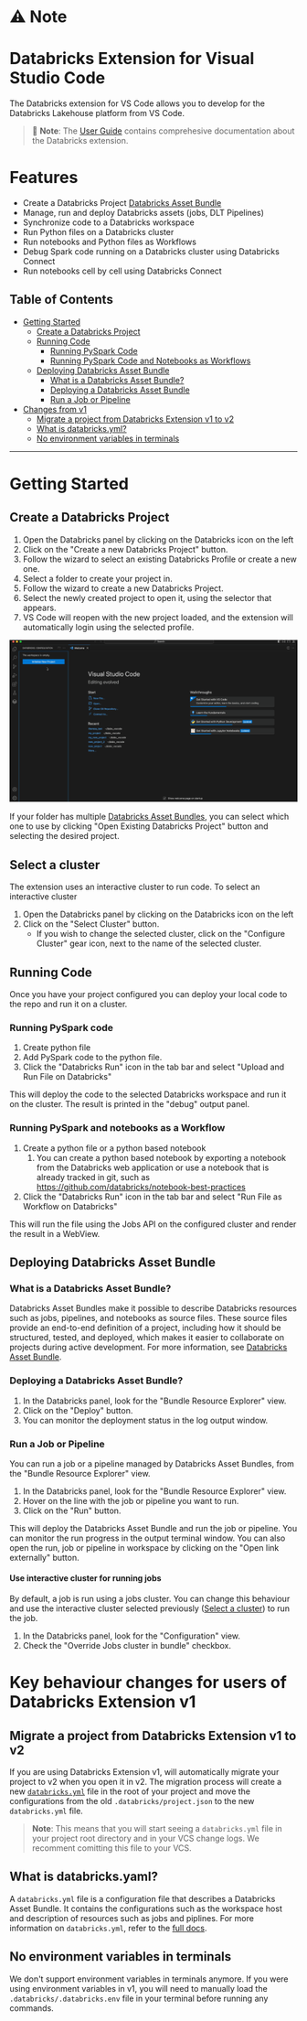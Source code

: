 # ⚠️ Note

# Databricks Extension for Visual Studio Code

The Databricks extension for VS Code allows you to develop for the Databricks Lakehouse platform from VS Code.

> 📘 **Note**: The [User Guide](https://docs.databricks.com/dev-tools/vscode-ext.html) contains comprehesive documentation about the Databricks extension.

# Features

-   Create a Databricks Project [Databricks Asset Bundle]()
-   Manage, run and deploy Databricks assets (jobs, DLT Pipelines)
-   Synchronize code to a Databricks workspace
-   Run Python files on a Databricks cluster
-   Run notebooks and Python files as Workflows
-   Debug Spark code running on a Databricks cluster using Databricks Connect
-   Run notebooks cell by cell using Databricks Connect

## <a id="toc"></a>Table of Contents

-   [Getting Started](#setup-steps)
    -   [Create a Databricks Project](#create-databricks-project)
    -   [Running Code](#running-code)
        -   [Running PySpark Code](#running-pyspark-code)
        -   [Running PySpark Code and Notebooks as Workflows](#running-code-as-workflows)
    -   [Deploying Databricks Asset Bundle](#dabs)
        -   [What is a Databricks Asset Bundle?](#what-is-dab)
        -   [Deploying a Databricks Asset Bundle](#deploy-dab)
        -   [Run a Job or Pipeline](#deploy-run-job-pipeline)
-   [Changes from v1](#changes-from-v1)
    -   [Migrate a project from Databricks Extension v1 to v2](#migrate-from-v1)
    -   [What is databricks.yml?](#what-is-databricksyaml)
    -   [No environment variables in terminals](#no-env-vars)

---

# <a id="setup-steps"></a>Getting Started

## <a id="create-databricks-project"></a>Create a Databricks Project

1. Open the Databricks panel by clicking on the Databricks icon on the left
2. Click on the "Create a new Databricks Project" button.
3. Follow the wizard to select an existing Databricks Profile or create a new one.
4. Select a folder to create your project in.
5. Follow the wizard to create a new Databricks Project.
6. Select the newly created project to open it, using the selector that appears.
7. VS Code will reopen with the new project loaded, and the extension will automatically login using the selected profile.

![create-databricks-project](./images/dabs_vsc.gif)

If your folder has multiple [Databricks Asset Bundles](#dabs), you can select which one to use by clicking "Open Existing Databricks Project" button and selecting the desired project.

## <a id="select-cluster"></a>Select a cluster

The extension uses an interactive cluster to run code. To select an interactive cluster

1. Open the Databricks panel by clicking on the Databricks icon on the left
2. Click on the "Select Cluster" button.
    - If you wish to change the selected cluster, click on the "Configure Cluster" gear icon, next to the name of the selected cluster.

## <a id="running-code"></a>Running Code

Once you have your project configured you can deploy your local code to the repo and run it on a cluster.

### <a id="running-pyspark-code"></a>Running PySpark code

1. Create python file
2. Add PySpark code to the python file.
3. Click the "Databricks Run" icon in the tab bar and select "Upload and Run File on Databricks"

This will deploy the code to the selected Databricks workspace and run it on the cluster. The result is printed in the "debug" output panel.

### <a id="running-code-as-workflows"></a>Running PySpark and notebooks as a Workflow

1. Create a python file or a python based notebook
    1. You can create a python based notebook by exporting a notebook from the Databricks web application or use a notebook that is already tracked in git, such as https://github.com/databricks/notebook-best-practices
2. Click the "Databricks Run" icon in the tab bar and select "Run File as Workflow on Databricks"

This will run the file using the Jobs API on the configured cluster and render the result in a WebView.

## <a id="dabs"></a>Deploying Databricks Asset Bundle

### <a id="what-is-dab"></a>What is a Databricks Asset Bundle?

Databricks Asset Bundles make it possible to describe Databricks resources such as jobs, pipelines, and notebooks as source files. These source files provide an end-to-end definition of a project, including how it should be structured, tested, and deployed, which makes it easier to collaborate on projects during active development. For more information, see [Databricks Asset Bundle](https://docs.databricks.com/en/dev-tools/bundles/index.html).

### <a id="deploy-dab"></a>Deploying a Databricks Asset Bundle?

1. In the Databricks panel, look for the "Bundle Resource Explorer" view.
2. Click on the "Deploy" button.
3. You can monitor the deployment status in the log output window.

### <a id="deploy-run-job-pipeline"></a>Run a Job or Pipeline

You can run a job or a pipeline managed by Databricks Asset Bundles, from the "Bundle Resource Explorer" view.

1. In the Databricks panel, look for the "Bundle Resource Explorer" view.
2. Hover on the line with the job or pipeline you want to run.
3. Click on the "Run" button.

This will deploy the Databricks Asset Bundle and run the job or pipeline. You can monitor the run progress in the output terminal window. You can also open the run, job or pipeline in workspace by clicking on the "Open link externally" button.

#### Use interactive cluster for running jobs

By default, a job is run using a jobs cluster. You can change this behaviour and use the interactive cluster selected previously ([Select a cluster](#select-cluster)) to run the job.

1. In the Databricks panel, look for the "Configuration" view.
2. Check the "Override Jobs cluster in bundle" checkbox.

# <a id="changes-from-v1"></a> Key behaviour changes for users of Databricks Extension v1

## <a id="migrate-from-v1"></a>Migrate a project from Databricks Extension v1 to v2

If you are using Databricks Extension v1, will automatically migrate your project to v2 when you open it in v2. The migration process will create a new [`databricks.yml`](#what-is-databricksyaml) file in the root of your project and move the configurations from the old `.databricks/project.json` to the new `databricks.yml` file.

> **Note**: This means that you will start seeing a `databricks.yml` file in your project root directory and in your VCS change logs. We recomment comitting this file to your VCS.

## <a id="what-is-databricksyaml"></a>What is databricks.yaml?

A `databricks.yml` file is a configuration file that describes a Databricks Asset Bundle. It contains the configurations such as the workspace host and description of resources such as jobs and piplines. For more information on `databricks.yml`, refer to the [full docs](https://docs.databricks.com/en/dev-tools/bundles/work-tasks.html#create-a-bundle-manually).

## <a id="no-env-vars"></a>No environment variables in terminals

We don't support environment variables in terminals anymore. If you were using environment variables in v1, you will need to manually load the `.databricks/.databricks.env` file in your terminal before running any commands.
